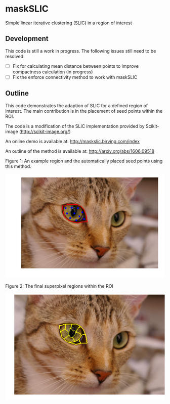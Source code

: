 # maskSLIC
Simple linear iterative clustering (SLIC) in a region of interest

## Development
This code is still a work in progress. The following issues still need to be resolved:
- [ ] Fix for calculating mean distance between points to improve compactness calculation (in progress)
- [ ] Fix the enforce connectivity method to work with maskSLIC

## Outline
This code demonstrates the adaption of SLIC for a defined region of interest. 
The main contribution is in the placement of seed points within the ROI. 

The code is a modification of the SLIC implementation provided by Scikit-image (http://scikit-image.org/)

An online demo is available at: http://maskslic.birving.com/index

An outline of the method is available at: http://arxiv.org/abs/1606.09518

Figure 1: An example region and the automatically placed seed points using this method. 

![seed points](outputs/p1.png)

Figure 2: The final superpixel regions within the ROI

![superpixels](outputs/p2.png)


